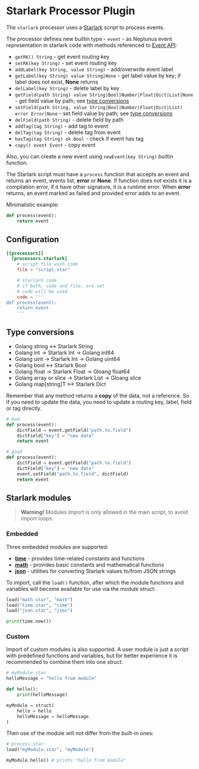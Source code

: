# Starlark Processor Plugin
The `starlark` processor uses a [Starlark](https://github.com/google/starlark-go/blob/master/doc/spec.md) script to process events.

The processor defines new builtin type - `event` - as Neptunus event representation in starlark code with methods referenced to [Event API](../../../docs/DATA_MODEL.md):
 - `getRK() String` - get event routing key
 - `setRK(key String)` - set event routing key
 - `addLabel(key String, value String)` - add/overwrite event label
 - `getLabel(key String) value String|None` - get label value by key; if label does not exist, **None** returns
 - `delLabel(key String)` - delete label by key
 - `getField(path String) value String|Bool|Number|Float|Dict|List|None` - get field value by path; see [type conversions](#type-conversions)
 - `setField(path String, value String|Bool|Number|Float|Dict|List) error Error|None` - set field value by path; see [type conversions](#type-conversions)
 - `delField(path String)` - delete field by path
 - `addTag(tag String)` - add tag to event
 - `delTag(tag String)` - delete tag from event
 - `hasTag(tag String) ok Bool` - check if event has tag
 - `copy() event Event` - copy event
 <!-- - `clone() event Event` - clone event
 - `done()` - mark event as complete

> **Warning**
> If you create new event using `clone()` or `copy()` method and do not return it from script, you MUST mark that event as completed by calling `done()`
> However, this methods are experimental and may be removed or changed in future releases -->

Also, you can create a new event using `newEvent(key String)` builtin function.

The Starlark script must have a `process` function that accepts an event and returns an event, events list, **error** or **None**. If function does not exists it is a compilation error, if it have other signature, it is a runtime error. When **error** returns, an event marked as failed and provided error adds to an event.

Minimalistic example:
```python
def process(event):
    return event
```
<!-- Processor passes a **clone** of an event to script, so event is not changed when an error occurs. -->

## Configuration
```toml
[[processors]]
  [processors.starlark]
    # script file with code
    file = "script.star"

    # starlark code
    # if both, code and file, are set
    # code will be used
    code = '''
def process(event):
    return event
    '''
```

## Type conversions
 - Golang string <-> Starlark String
 - Golang int -> Starlark Int -> Golang int64
 - Golang uint -> Starlark Int -> Golang uint64
 - Golang bool <-> Starlark Bool
 - Golang float -> Starlark Float -> Gloang float64
 - Golang array or slice -> Starlark List -> Gloang slice
 - Golang map[string]T <-> Starlark Dict

Remember that any method returns a **copy** of the data, not a reference. So if you need to update the data, you need to update a routing key, label, field or tag directly.

```python
# bad
def process(event):
    dictField = event.getField("path.to.field")
    dictField["key"] = "new data"
    return event

# good
def process(event):
    dictField = event.getField("path.to.field")
    dictField["key"] = "new data"
    event.setField("path.to.field", dictField)
    return event

```

## Starlark modules

> **Warning!** Modules import is only allowed in the main script, to avoid import loops.

### Embedded

Three embedded modules are supported:
 - **[time](https://pkg.go.dev/go.starlark.net/lib/time)** - provides time-related constants and functions
 - **[math](https://pkg.go.dev/go.starlark.net/lib/math)** - provides basic constants and mathematical functions
 - **[json](https://pkg.go.dev/go.starlark.net/lib/json)** - utilities for converting Starlark values to/from JSON strings

To import, call the `load()` function, after which the module functions and variables will become available for use via the module struct:
```python
load("math.star", "math")
load("time.star", "time")
load("json.star", "json")

print(time.now())
```

### Custom

Import of custom modules is also supported. A user module is just a script with predefined functions and variables, but for better experience it is recommended to combine them into one struct:
```python
# myModule.star
helloMessage = "hello from module"

def hello():
    print(helloMessage)

myModule = struct(
    hello = hello
    helloMessage = helloMessage
)
```

Then use of the module will not differ from the built-in ones:
```python
# process.star
load("myModule.star", "myModule")

myModule.hello() # prints "hello from module"
```
